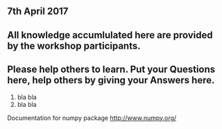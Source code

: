 ## 7th April 2017

## All knowledge accumlulated here are provided by the workshop participants.

## Please help others to learn. Put your **Questions** here, help others by giving your **Answers** here.

1. bla bla
2. bla bla

Documentation for numpy package http://www.numpy.org/ 
